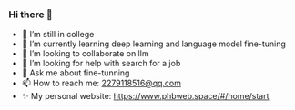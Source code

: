 ### Hi there 👋

<!--
**phbst/phbst** is a ✨ _special_ ✨ repository because its `README.md` (this file) appears on your GitHub profile.

Here are some ideas to get you started:
-->

- 🔭 I’m still in college
- 🌱 I’m currently learning deep learning and language model fine-tuning
- 👯 I’m looking to collaborate on llm
- 🤔 I’m looking for help with search for a job
- 💬 Ask me about fine-tunning
- 📫 How to reach me: 2279118516@qq.com
- ✨ My personal website: https://www.phbweb.space/#/home/start
